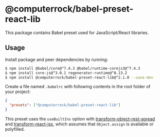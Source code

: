 # @computerrock/babel-preset-react-lib

This package contains Babel preset used for JavaScript/React libraries.

## Usage

Install package and peer dependencies by running:

```sh
$ npm install @babel/core@^7.4.3 @babel/runtime-corejs3@^7.4.3
$ npm install core-js@^3.0.1 regenerator-runtime@^0.13.2
$ npm install @computerrock/babel-preset-react-lib@^2.1.0 --save-dev 
```

Create a file named `.babelrc` with following contents in the root folder of your project:

```json
{
  "presets": ["@computerrock/babel-preset-react-lib"]
}
```

This preset uses the `useBuiltIns` option with 
[transform-object-rest-spread](http://babeljs.io/docs/plugins/transform-object-rest-spread/) 
and [transform-react-jsx](http://babeljs.io/docs/plugins/transform-react-jsx/), which assumes 
that `Object.assign` is available or polyfilled.

